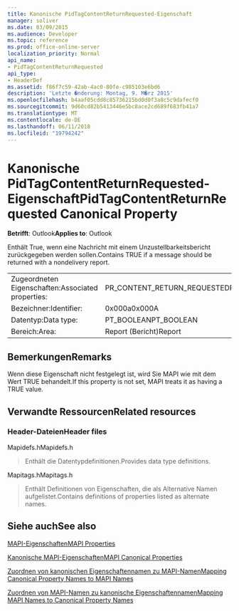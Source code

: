 ```yaml
---
title: Kanonische PidTagContentReturnRequested-Eigenschaft
manager: soliver
ms.date: 03/09/2015
ms.audience: Developer
ms.topic: reference
ms.prod: office-online-server
localization_priority: Normal
api_name:
- PidTagContentReturnRequested
api_type:
- HeaderDef
ms.assetid: f86f7c59-42ab-4ac0-80fe-c985103e6bd6
description: 'Letzte �nderung: Montag, 9. M�rz 2015'
ms.openlocfilehash: b4aaf05cdd8c85736215bd0d0f3a8c5c9dafecf0
ms.sourcegitcommit: 9d60cd82b5413446e5bc8ace2cd689f683fb41a7
ms.translationtype: MT
ms.contentlocale: de-DE
ms.lasthandoff: 06/11/2018
ms.locfileid: "19794242"
---
```

# <a name="pidtagcontentreturnrequested-canonical-property"></a><span data-ttu-id="dfbc1-103">Kanonische PidTagContentReturnRequested-Eigenschaft</span><span class="sxs-lookup"><span data-stu-id="dfbc1-103">PidTagContentReturnRequested Canonical Property</span></span>

  
  
<span data-ttu-id="dfbc1-104">**Betrifft**: Outlook</span><span class="sxs-lookup"><span data-stu-id="dfbc1-104">**Applies to**: Outlook</span></span> 
  
<span data-ttu-id="dfbc1-105">Enthält True, wenn eine Nachricht mit einem Unzustellbarkeitsbericht zurückgegeben werden sollen.</span><span class="sxs-lookup"><span data-stu-id="dfbc1-105">Contains TRUE if a message should be returned with a nondelivery report.</span></span> 
  
|||
|:-----|:-----|
|<span data-ttu-id="dfbc1-106">Zugeordneten Eigenschaften:</span><span class="sxs-lookup"><span data-stu-id="dfbc1-106">Associated properties:</span></span>  <br/> |<span data-ttu-id="dfbc1-107">PR_CONTENT_RETURN_REQUESTED</span><span class="sxs-lookup"><span data-stu-id="dfbc1-107">PR_CONTENT_RETURN_REQUESTED</span></span>  <br/> |
|<span data-ttu-id="dfbc1-108">Bezeichner:</span><span class="sxs-lookup"><span data-stu-id="dfbc1-108">Identifier:</span></span>  <br/> |<span data-ttu-id="dfbc1-109">0x000a</span><span class="sxs-lookup"><span data-stu-id="dfbc1-109">0x000A</span></span>  <br/> |
|<span data-ttu-id="dfbc1-110">Datentyp:</span><span class="sxs-lookup"><span data-stu-id="dfbc1-110">Data type:</span></span>  <br/> |<span data-ttu-id="dfbc1-111">PT_BOOLEAN</span><span class="sxs-lookup"><span data-stu-id="dfbc1-111">PT_BOOLEAN</span></span>  <br/> |
|<span data-ttu-id="dfbc1-112">Bereich:</span><span class="sxs-lookup"><span data-stu-id="dfbc1-112">Area:</span></span>  <br/> |<span data-ttu-id="dfbc1-113">Report (Bericht)</span><span class="sxs-lookup"><span data-stu-id="dfbc1-113">Report</span></span>  <br/> |
   
## <a name="remarks"></a><span data-ttu-id="dfbc1-114">Bemerkungen</span><span class="sxs-lookup"><span data-stu-id="dfbc1-114">Remarks</span></span>

<span data-ttu-id="dfbc1-115">Wenn diese Eigenschaft nicht festgelegt ist, wird Sie MAPI wie mit dem Wert TRUE behandelt.</span><span class="sxs-lookup"><span data-stu-id="dfbc1-115">If this property is not set, MAPI treats it as having a TRUE value.</span></span> 
  
## <a name="related-resources"></a><span data-ttu-id="dfbc1-116">Verwandte Ressourcen</span><span class="sxs-lookup"><span data-stu-id="dfbc1-116">Related resources</span></span>

### <a name="header-files"></a><span data-ttu-id="dfbc1-117">Header-Dateien</span><span class="sxs-lookup"><span data-stu-id="dfbc1-117">Header files</span></span>

<span data-ttu-id="dfbc1-118">Mapidefs.h</span><span class="sxs-lookup"><span data-stu-id="dfbc1-118">Mapidefs.h</span></span>
  
> <span data-ttu-id="dfbc1-119">Enthält die Datentypdefinitionen.</span><span class="sxs-lookup"><span data-stu-id="dfbc1-119">Provides data type definitions.</span></span>
    
<span data-ttu-id="dfbc1-120">Mapitags.h</span><span class="sxs-lookup"><span data-stu-id="dfbc1-120">Mapitags.h</span></span>
  
> <span data-ttu-id="dfbc1-121">Enthält Definitionen von Eigenschaften, die als Alternative Namen aufgelistet.</span><span class="sxs-lookup"><span data-stu-id="dfbc1-121">Contains definitions of properties listed as alternate names.</span></span>
    
## <a name="see-also"></a><span data-ttu-id="dfbc1-122">Siehe auch</span><span class="sxs-lookup"><span data-stu-id="dfbc1-122">See also</span></span>



[<span data-ttu-id="dfbc1-123">MAPI-Eigenschaften</span><span class="sxs-lookup"><span data-stu-id="dfbc1-123">MAPI Properties</span></span>](mapi-properties.md)
  
[<span data-ttu-id="dfbc1-124">Kanonische MAPI-Eigenschaften</span><span class="sxs-lookup"><span data-stu-id="dfbc1-124">MAPI Canonical Properties</span></span>](mapi-canonical-properties.md)
  
[<span data-ttu-id="dfbc1-125">Zuordnen von kanonischen Eigenschaftennamen zu MAPI-Namen</span><span class="sxs-lookup"><span data-stu-id="dfbc1-125">Mapping Canonical Property Names to MAPI Names</span></span>](mapping-canonical-property-names-to-mapi-names.md)
  
[<span data-ttu-id="dfbc1-126">Zuordnen von MAPI-Namen zu kanonische Eigenschaftennamen</span><span class="sxs-lookup"><span data-stu-id="dfbc1-126">Mapping MAPI Names to Canonical Property Names</span></span>](mapping-mapi-names-to-canonical-property-names.md)

